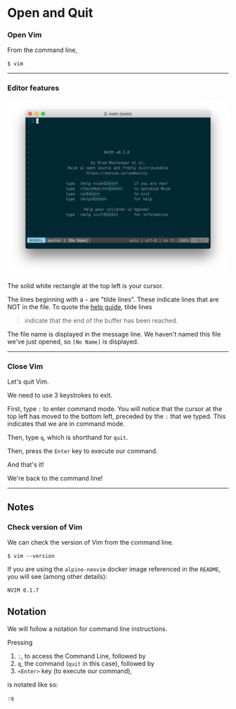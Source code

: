 # Open and Quit


### Open Vim
From the command line,
```
$ vim
```

---
### Editor features
![Vim welcome screen](screenshots/start-screen.png)

The solid white rectangle at the top left is your cursor.

The lines beginning with a `~` are "tilde lines". These indicate lines that are
NOT in the file. To quote the [help guide](05-using-help.md), tilde lines
> indicate that the end of the buffer has been reached.

The file name is displayed in the message line. We haven't named this file we've
just opened, so `[No Name]` is displayed.


---
### Close Vim
Let's quit Vim.

We need to use 3 keystrokes to exit.

First, type `:` to enter command mode.
You will notice that the cursor at the top left has moved to the bottom left,
preceded by the `:` that we typed. This indicates that we are in command
mode.

Then, type `q`, which is shorthand for `quit`.

Then, press the `Enter` key to execute our command.


And that's it!

We're back to the command line!


----
## Notes

### Check version of Vim
We can check the version of Vim from the command line.
```
$ vim --version
```

If you are using the `alpine-neovim` docker image referenced in the `README`, you will see (among other details):
```
NVIM 0.1.7
```

## Notation

We will follow a notation for command line instructions.

Pressing
1. `:`, to access the Command Line, followed by
2. `q`, the command (`quit` in this case), followed by
3. `<Enter>` key (to execute our command),

is notated like so:
```
:q
```
